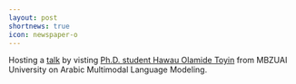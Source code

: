```yaml
---
layout: post
shortnews: true
icon: newspaper-o
---
```


Hosting a <a href="https://www.isti.cnr.it/en/announcements/seminars/284/Arabic_Multimodal_Language_Modeling/">talk</a> by visting <a href="https://www.linkedin.com/in/toyinhawau/">Ph.D. student Hawau Olamide Toyin</a> from MBZUAI University on Arabic Multimodal Language Modeling.
